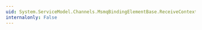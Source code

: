 ```yaml
---
uid: System.ServiceModel.Channels.MsmqBindingElementBase.ReceiveContextEnabled
internalonly: False
---
```

